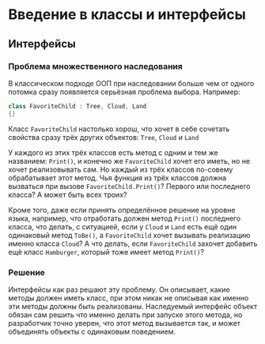﻿# Введение в классы и интерфейсы

## Интерфейсы

### Проблема множественного наследования

В классическом подходе ООП при наследовании больше чем от одного потомка сразу появляется серьёзная проблема выбора. Например:

```c#
class FavoriteChild : Tree, Cloud, Land
{}
```

Класс `FavoriteChild` настолько хорош, что хочет в себе сочетать свойства сразу трёх других объектов: `Tree`, `Cloud` и  `Land`

У каждого из этих трёх классов есть метод с одним и тем же названием: `Print()`, и конечно же `FavoriteChild` хочет его иметь, но не хочет реализовывать сам. Но каждый из трёх классов по-совему обрабатывает этот метод. Чья функция из трёх классов должна вызваться при вызове `FavoriteChild.Print()`? Первого или последнего класса? А может быть всех троих?

Кроме того, даже если принять определённое решение на уровне языка, например, что отработать должен метод `Print()` последнего класса, что делать, с ситуацией, если у `Cloud` и `Land` есть ещё один одинаковый метод `ToBe()`, а `FavoriteChild` хочет вызывать реализацию именно класса `Cloud`? А что делать, если `FavoriteChild` захочет добавить ещё класс `Hamburger`, который тоже имеет метод `Print()`?

### Решение

Интерфейсы как раз решают эту проблему. Он описывает, какие методы должен иметь класс, при этом никак не описывая как именно эти методы должны быть реализованы. Наследуемый интерфейс объект обязан сам решить что именно делать при запуске этого метода, но разработчик точно уверен, что этот метод вызывается так, и может объединять объекты с одинаковым поведением.
